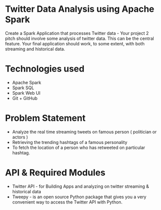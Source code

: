 # Twitter Data Analysis using Apache Spark

Create a Spark Application that processes Twitter data - Your project 2 pitch should involve some analysis of twitter data. This can be the central feature. Your final application should work, to some extent, with both streaming and historical data.

# Technologies used

- Apache Spark
- Spark SQL
- Spark Web UI
- Git + GitHub

# Problem Statement

- Analyze the real time streaming tweets on famous person ( politician or actors )
- Retrieving the trending hashtags of a famous personality
- To fetch the location of a person who has retweeted on particular hashtag.

# API & Required Modules

- Twitter API - for Building Apps and analyzing on twitter streaming & historical data
- Tweepy - is an open source Python package that gives you a very convenient way to access the Twitter API with Python.
